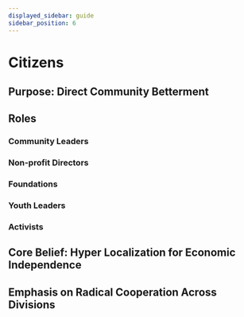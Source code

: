 ```yaml
---
displayed_sidebar: guide
sidebar_position: 6
---
```


# Citizens

## Purpose: Direct Community Betterment

## Roles

### Community Leaders


### Non-profit Directors


### Foundations


### Youth Leaders


### Activists

## Core Belief: Hyper Localization for Economic Independence

## Emphasis on Radical Cooperation Across Divisions